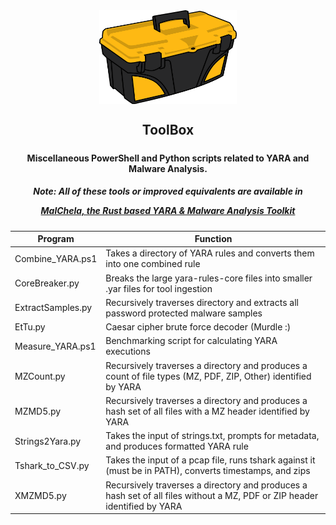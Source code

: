 <div align="center">
 <img style="padding:0;vertical-align:bottom;" height="150" width="220" src="images/toolbox.png"/>
 <p>
  <h2>
   ToolBox
  </h2>
  <h5>

  <div align="center">   
</h5>
<h4>
Miscellaneous PowerShell and Python scripts related to YARA and Malware Analysis.
</h4>

<h5>Note: All of these tools or improved equivalents are available in 
 
 [MalChela, the Rust based YARA & Malware Analysis Toolkit](https://github.com/dwmetz/MalChela)
 
</h5>
<p>
<div align="left">

| Program             | Function |
|---------------------|----------|
| Combine_YARA.ps1    | Takes a directory of YARA rules and converts them into one combined rule |
| CoreBreaker.py      | Breaks the large yara-rules-core files into smaller .yar files for tool ingestion |
| ExtractSamples.py   | Recursively traverses directory and extracts all password protected malware samples |
| EtTu.py             | Caesar cipher brute force decoder (Murdle :)
| Measure_YARA.ps1    | Benchmarking script for calculating YARA executions |
| MZCount.py          | Recursively traverses a directory and produces a count of file types (MZ, PDF, ZIP, Other) identified by YARA |
| MZMD5.py            | Recursively traverses a directory and produces a hash set of all files with a MZ header identified by YARA |
| Strings2Yara.py     | Takes the input of strings.txt, prompts for metadata, and produces formatted YARA rule |
| Tshark_to_CSV.py    | Takes the input of a pcap file, runs tshark against it (must be in PATH), converts timestamps, and zips |
| XMZMD5.py           | Recursively traverses a directory and produces a hash set of all files without a MZ, PDF or ZIP header identified by YARA |







